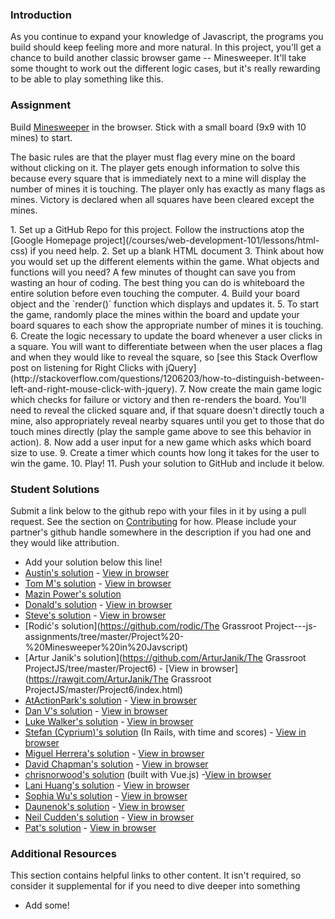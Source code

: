 ### Introduction
As you continue to expand your knowledge of Javascript, the programs you build should keep feeling more and more natural.  In this project, you'll get a chance to build another classic browser game -- Minesweeper.  It'll take some thought to work out the different logic cases, but it's really rewarding to be able to play something like this.

### Assignment

Build [Minesweeper](http://en.wikipedia.org/wiki/Minesweeper_(video_game)) in the browser. Stick with a small board (9x9 with 10 mines) to start.

The basic rules are that the player must flag every mine on the board without clicking on it.  The player gets enough information to solve this because every square that is immediately next to a mine will display the number of mines it is touching.  The player only has exactly as many flags as mines.  Victory is declared when all squares have been cleared except the mines.

<div class="lesson-content__panel" markdown="1">
1. Set up a GitHub Repo for this project.  Follow the instructions atop the [Google Homepage project](/courses/web-development-101/lessons/html-css) if you need help.
2. Set up a blank HTML document
3. Think about how you would set up the different elements within the game.  What objects and functions will you need? A few minutes of thought can save you from wasting an hour of coding.  The best thing you can do is whiteboard the entire solution before even touching the computer.
4. Build your board object and the `render()` function which displays and updates it.
5. To start the game, randomly place the mines within the board and update your board squares to each show the appropriate number of mines it is touching.
6. Create the logic necessary to update the board whenever a user clicks in a square.  You will want to differentiate between when the user places a flag and when they would like to reveal the square, so [see this Stack Overflow post on listening for Right Clicks with jQuery](http://stackoverflow.com/questions/1206203/how-to-distinguish-between-left-and-right-mouse-click-with-jquery).
7. Now create the main game logic which checks for failure or victory and then re-renders the board.  You'll need to reveal the clicked square and, if that square doesn't directly touch a mine, also appropriately reveal nearby squares until you get to those that do touch mines directly (play the sample game above to see this behavior in action).
8. Now add a user input for a new game which asks which board size to use.
9. Create a timer which counts how long it takes for the user to win the game.
10. Play!
11. Push your solution to GitHub and include it below.
</div>

### Student Solutions
Submit a link below to the github repo with your files in it by using a pull request.  See the section on [Contributing](http://github.com/grassroot-software/grassroot_curriculum/blob/master/contributing.md) for how.  Please include your partner's github handle somewhere in the description if you had one and they would like attribution.

* Add your solution below this line!
* [Austin's solution](https://github.com/CouchofTomato/minesweeper-js) - [View in browser](https://couchoftomato.github.io/minesweeper-js/)
* [Tom M's solution](https://github.com/tim5046/projectOdin/tree/master/Javascript/Minesweeper) - [View in browser](http://htmlpreview.github.io/?https://github.com/tim5046/projectOdin/blob/master/Javascript/Minesweeper/index.html)
* [Mazin Power's solution](https://github.com/muzfuz/minesweeper_js)
* [Donald's solution](https://github.com/donaldali/odin-js-jquery/tree/master/minesweeper) - [View in browser](http://htmlpreview.github.io/?https://github.com/donaldali/odin-js-jquery/blob/master/minesweeper/index.html "Minesweeper")
* [Steve's solution](https://github.com/beesmart/JS_BeeSweeper) - [View in browser](http://beesmart.github.io/JS_BeeSweeper)
* [Rodić's solution](https://github.com/rodic/The Grassroot Project---js-assignments/tree/master/Project%20-%20Minesweeper%20in%20Javscript)
* [Artur Janik's solution](https://github.com/ArturJanik/The Grassroot ProjectJS/tree/master/Project6) - [View in browser](https://rawgit.com/ArturJanik/The Grassroot ProjectJS/master/Project6/index.html)
* [AtActionPark's solution](https://github.com/AtActionPark/odin_minesweeper) - [View in browser](http://htmlpreview.github.io/?https://github.com/AtActionPark/odin_minesweeper/blob/master/index.html)
* [Dan V's solution](https://github.com/vickerdj/minesweeper) - [View in browser](http://vickerdj.github.io/minesweeper/)
* [Luke Walker's solution](https://github.com/ubershibs/odin-js-course/tree/master/minesweeper) - [View in browser](http://htmlpreview.github.io/?https://github.com/ubershibs/odin-js-course/blob/master/minesweeper/index.html)
* [Stefan (Cyprium)'s solution](https://github.com/dev-cyprium/Mine-Hunter) (In Rails, with time and scores)  - [View in browser](https://mine-hunter.herokuapp.com/)
* [Miguel Herrera's solution](https://github.com/migueloherrera/minesweeper) - [View in browser](http://htmlpreview.github.io/?https://github.com/migueloherrera/minesweeper/blob/master/index.html)
* [David Chapman's solution](https://github.com/davidchappy/minesweeper) - [View in browser](http://minesweeper.dachapman.com)
* [chrisnorwood's solution](https://github.com/chrisnorwood/vue-minesweeper) (built with Vue.js) -[View in browser](https://vue-minesweeper.herokuapp.com/)
* [Lani Huang's solution](https://github.com/laniywh/the-odin-project/tree/master/js/minesweeper) - [View in browser](https://cdn.rawgit.com/laniywh/the-odin-project/master/js/minesweeper/index.html)
* [Sophia Wu's solution](https://github.com/SophiaLWu/minesweeper) - [View in browser](https://sophialwu.github.io/minesweeper/)
* [Daunenok's solution](https://github.com/daunenok/minesweeper) - [View in browser](https://daunenok.github.io/minesweeper/)
* [Neil Cudden's solution](https://github.com/ncud4bloc/Minesweeper) - [View in browser](https://ncud4bloc.github.io/Minesweeper/HTML/index.html)
* [Pat's solution](https://github.com/Pat878/minesweeper) - [View in browser](https://pat878.github.io/minesweeper/)

### Additional Resources
This section contains helpful links to other content. It isn't required, so consider it supplemental for if you need to dive deeper into something

* Add some!
